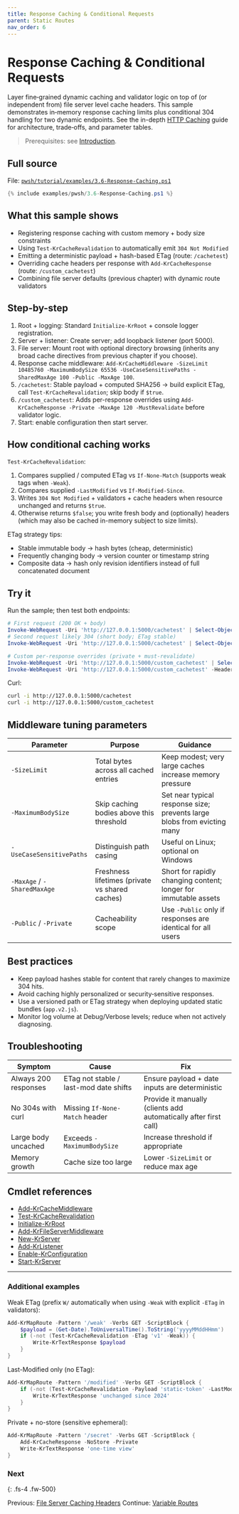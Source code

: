```yaml
---
title: Response Caching & Conditional Requests
parent: Static Routes
nav_order: 6
---
```


# Response Caching & Conditional Requests

Layer fine‑grained dynamic caching and validator logic on top of (or independent from) file server level
cache headers. This sample demonstrates in‑memory response caching limits plus conditional 304 handling for
two dynamic endpoints. See the in-depth [HTTP Caching](/topics/caching) guide for architecture, trade‑offs, and parameter tables.

> Prerequisites: see [Introduction][Introduction].

## Full source

File: [`pwsh/tutorial/examples/3.6-Response-Caching.ps1`][3.6-Response-Caching.ps1]

```powershell
{% include examples/pwsh/3.6-Response-Caching.ps1 %}
```

## What this sample shows

- Registering response caching with custom memory + body size constraints
- Using `Test-KrCacheRevalidation` to automatically emit `304 Not Modified`
- Emitting a deterministic payload + hash-based ETag (route: `/cachetest`)
- Overriding cache headers per response with `Add-KrCacheResponse` (route: `/custom_cachetest`)
- Combining file server defaults (previous chapter) with dynamic route validators

## Step-by-step

1. Root + logging: Standard `Initialize-KrRoot` + console logger registration.
2. Server + listener: Create server; add loopback listener (port 5000).
3. File server: Mount root with optional directory browsing (inherits any broad cache directives from previous chapter if you choose).
4. Response cache middleware: `Add-KrCacheMiddleware -SizeLimit 10485760 -MaximumBodySize 65536 -UseCaseSensitivePaths -SharedMaxAge 100 -Public -MaxAge 100`.
5. `/cachetest`: Stable payload + computed SHA256 → build explicit ETag, call `Test-KrCacheRevalidation`; skip body if `$true`.
6. `/custom_cachetest`: Adds per-response overrides using `Add-KrCacheResponse -Private -MaxAge 120 -MustRevalidate` before validator logic.
7. Start: enable configuration then start server.

## How conditional caching works

`Test-KrCacheRevalidation`:

1. Compares supplied / computed ETag vs `If-None-Match` (supports weak tags when `-Weak`).
2. Compares supplied `-LastModified` vs `If-Modified-Since`.
3. Writes `304 Not Modified` + validators + cache headers when resource unchanged and returns `$true`.
4. Otherwise returns `$false`; you write fresh body and (optionally) headers (which may also be cached in-memory subject to size limits).

ETag strategy tips:

- Stable immutable body → hash bytes (cheap, deterministic)
- Frequently changing body → version counter or timestamp string
- Composite data → hash only revision identifiers instead of full concatenated document

## Try it

Run the sample; then test both endpoints:

```powershell
# First request (200 OK + body)
Invoke-WebRequest -Uri 'http://127.0.0.1:5000/cachetest' | Select-Object StatusCode,Headers,@{n='Len';e={$_.Content.Length}}
# Second request likely 304 (short body; ETag stable)
Invoke-WebRequest -Uri 'http://127.0.0.1:5000/cachetest' | Select-Object StatusCode,Headers

# Custom per-response overrides (private + must-revalidate)
Invoke-WebRequest -Uri 'http://127.0.0.1:5000/custom_cachetest' | Select-Object StatusCode,Headers
Invoke-WebRequest -Uri 'http://127.0.0.1:5000/custom_cachetest' -Headers @{ 'If-None-Match' = '"bogusetag"' } | Select-Object StatusCode,Headers
```

Curl:

```bash
curl -i http://127.0.0.1:5000/cachetest
curl -i http://127.0.0.1:5000/custom_cachetest
```

## Middleware tuning parameters

| Parameter                   | Purpose                                        | Guidance                                                                |
| --------------------------- | ---------------------------------------------- | ----------------------------------------------------------------------- |
| `-SizeLimit`                | Total bytes across all cached entries          | Keep modest; very large caches increase memory pressure                 |
| `-MaximumBodySize`          | Skip caching bodies above this threshold       | Set near typical response size; prevents large blobs from evicting many |
| `-UseCaseSensitivePaths`    | Distinguish path casing                        | Useful on Linux; optional on Windows                                    |
| `-MaxAge` / `-SharedMaxAge` | Freshness lifetimes (private vs shared caches) | Short for rapidly changing content; longer for immutable assets         |
| `-Public` / `-Private`      | Cacheability scope                             | Use `-Public` only if responses are identical for all users             |

## Best practices

- Keep payload hashes stable for content that rarely changes to maximize 304 hits.
- Avoid caching highly personalized or security‑sensitive responses.
- Use a versioned path or ETag strategy when deploying updated static bundles (`app.v2.js`).
- Monitor log volume at Debug/Verbose levels; reduce when not actively diagnosing.

## Troubleshooting

| Symptom              | Cause                                  | Fix                                                              |
| -------------------- | -------------------------------------- | ---------------------------------------------------------------- |
| Always 200 responses | ETag not stable / last-mod date shifts | Ensure payload + date inputs are deterministic                   |
| No 304s with curl    | Missing `If-None-Match` header         | Provide it manually (clients add automatically after first call) |
| Large body uncached  | Exceeds `-MaximumBodySize`             | Increase threshold if appropriate                                |
| Memory growth        | Cache size too large                   | Lower `-SizeLimit` or reduce max age                             |

## Cmdlet references

- [Add-KrCacheMiddleware][Add-KrCacheMiddleware]
- [Test-KrCacheRevalidation][Test-KrCacheRevalidation]
- [Initialize-KrRoot][Initialize-KrRoot]
- [Add-KrFileServerMiddleware][Add-KrFileServerMiddleware]
- [New-KrServer][New-KrServer]
- [Add-KrListener][Add-KrListener]
- [Enable-KrConfiguration][Enable-KrConfiguration]
- [Start-KrServer][Start-KrServer]

---

### Additional examples

Weak ETag (prefix `W/` automatically when using `-Weak` with explicit `-ETag` in validators):

```powershell
Add-KrMapRoute -Pattern '/weak' -Verbs GET -ScriptBlock {
    $payload = (Get-Date).ToUniversalTime().ToString('yyyyMMddHHmm')
    if (-not (Test-KrCacheRevalidation -ETag 'v1' -Weak)) {
        Write-KrTextResponse $payload
    }
}
```

Last-Modified only (no ETag):

```powershell
Add-KrMapRoute -Pattern '/modified' -Verbs GET -ScriptBlock {
    if (-not (Test-KrCacheRevalidation -Payload 'static-token' -LastModified (Get-Date '2024-01-01'))) {
        Write-KrTextResponse 'unchanged since 2024'
    }
}
```

Private + no-store (sensitive ephemeral):

```powershell
Add-KrMapRoute -Pattern '/secret' -Verbs GET -ScriptBlock {
    Add-KrCacheResponse -NoStore -Private
    Write-KrTextResponse 'one-time view'
}
```

### Next

{: .fs-4 .fw-500}

Previous: [File Server Caching Headers](./5.File-Server-Caching)
Continue: [Variable Routes](../4.variable/index)

[3.6-Response-Caching.ps1]: /pwsh/tutorial/examples/3.6-Response-Caching.ps1
[Add-KrCacheMiddleware]: /pwsh/cmdlets/Add-KrCacheMiddleware
[Test-KrCacheRevalidation]: /pwsh/cmdlets/Test-KrCacheRevalidation
[Initialize-KrRoot]: /pwsh/cmdlets/Initialize-KrRoot
[Add-KrFileServerMiddleware]: /pwsh/cmdlets/Add-KrFileServerMiddleware
[New-KrServer]: /pwsh/cmdlets/New-KrServer
[Add-KrListener]: /pwsh/cmdlets/Add-KrListener
[Enable-KrConfiguration]: /pwsh/cmdlets/Enable-KrConfiguration
[Start-KrServer]: /pwsh/cmdlets/Start-KrServer
[Introduction]: ../1.introduction/index#prerequisites
